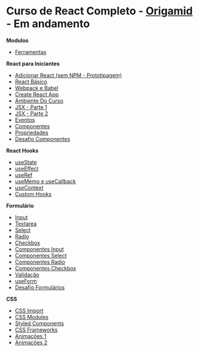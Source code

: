 # Curso de React Completo - [Origamid](https://www.origamid.com/curso/react-completo/) - Em andamento

**Modulos**

- [Ferramentas](https://github.com/MatheusGomesWeb/Cursos/tree/master/Programacao/JavaScript/Origamimd/ReactCompleto/Ferramentas)

**React para Iniciantes**
- [Adicionar React (sem NPM - Prototipagem)](https://github.com/MatheusGomesWeb/Cursos/tree/master/Programacao/JavaScript/Origamimd/ReactCompleto/React-para-Iniciantes/adicionar-react)
- [React Básico](https://github.com/MatheusGomesWeb/Cursos/tree/master/Programacao/JavaScript/Origamimd/ReactCompleto/React-para-Iniciantes/react-basico)
- [Webpack e Babel](https://github.com/MatheusGomesWeb/Cursos/tree/master/Programacao/JavaScript/Origamimd/ReactCompleto/React-para-Iniciantes/Webpack-e-Babel)
- [Create React App](https://github.com/MatheusGomesWeb/Cursos/tree/master/Programacao/JavaScript/Origamimd/ReactCompleto/React-para-Iniciantes/Create-React-App)
- [Ambiente Do Curso](https://github.com/MatheusGomesWeb/Cursos/tree/master/Programacao/JavaScript/Origamimd/ReactCompleto/React-para-Iniciantes/Ambiente-do-Curso)
- [JSX - Parte 1](https://github.com/MatheusGomesWeb/Cursos/tree/master/Programacao/JavaScript/Origamimd/ReactCompleto/React-para-Iniciantes/JSX-Parte-1)
- [JSX - Parte 2](https://github.com/MatheusGomesWeb/Cursos/tree/master/Programacao/JavaScript/Origamimd/ReactCompleto/React-para-Iniciantes/JSX-Parte-2)
- [Eventos](https://github.com/MatheusGomesWeb/Cursos/tree/master/Programacao/JavaScript/Origamimd/ReactCompleto/React-para-Iniciantes/Eventos)
- [Componentes](https://github.com/MatheusGomesWeb/Cursos/tree/master/Programacao/JavaScript/Origamimd/ReactCompleto/React-para-Iniciantes/Componentes)
- [Propriedades](https://github.com/MatheusGomesWeb/Cursos/tree/master/Programacao/JavaScript/Origamimd/ReactCompleto/React-para-Iniciantes/Propriedades)
- [Desafio Componentes](https://github.com/MatheusGomesWeb/Cursos/tree/master/Programacao/JavaScript/Origamimd/ReactCompleto/React-para-Iniciantes/Desafio-Componentes)

**React Hooks**

- [useState](https://github.com/MatheusGomesWeb/Cursos/tree/master/Programacao/JavaScript/Origamimd/ReactCompleto/React-Hooks/useState)
- [useEffect](https://github.com/MatheusGomesWeb/Cursos/tree/master/Programacao/JavaScript/Origamimd/ReactCompleto/React-Hooks/useEffect)
- [useRef](https://github.com/MatheusGomesWeb/Cursos/tree/master/Programacao/JavaScript/Origamimd/ReactCompleto/React-Hooks/useRef)
- [useMemo e useCallback](https://github.com/MatheusGomesWeb/Cursos/tree/master/Programacao/JavaScript/Origamimd/ReactCompleto/React-Hooks/useMemo-e-useCallback)
- [useContext](https://github.com/MatheusGomesWeb/Cursos/tree/master/Programacao/JavaScript/Origamimd/ReactCompleto/React-Hooks/useContext)
- [Custom Hooks](https://github.com/MatheusGomesWeb/Cursos/tree/master/Programacao/JavaScript/Origamimd/ReactCompleto/React-Hooks/customHooks)

**Formulário**

- [Input](https://github.com/MatheusGomesWeb/Cursos/tree/master/Programacao/JavaScript/Origamimd/ReactCompleto/Formularios/input)
- [Textarea](https://github.com/MatheusGomesWeb/Cursos/tree/master/Programacao/JavaScript/Origamimd/ReactCompleto/Formularios/textarea)
- [Select](https://github.com/MatheusGomesWeb/Cursos/tree/master/Programacao/JavaScript/Origamimd/ReactCompleto/Formularios/select)
- [Radio](https://github.com/MatheusGomesWeb/Cursos/tree/master/Programacao/JavaScript/Origamimd/ReactCompleto/Formularios/radio)
- [Checkbox](https://github.com/MatheusGomesWeb/Cursos/tree/master/Programacao/JavaScript/Origamimd/ReactCompleto/Formularios/checkbox)
- [Componentes Input](https://github.com/MatheusGomesWeb/Cursos/tree/master/Programacao/JavaScript/Origamimd/ReactCompleto/Formularios/componentesInput)
- [Componentes Select](https://github.com/MatheusGomesWeb/Cursos/tree/master/Programacao/JavaScript/Origamimd/ReactCompleto/Formularios/componentesSelect)
- [Componentes Radio](https://github.com/MatheusGomesWeb/Cursos/tree/master/Programacao/JavaScript/Origamimd/ReactCompleto/Formularios/componentesRadio)
- [Componentes Checkbox](https://github.com/MatheusGomesWeb/Cursos/tree/master/Programacao/JavaScript/Origamimd/ReactCompleto/Formularios/componentesCheckbox)
- [Validação](https://github.com/MatheusGomesWeb/Cursos/tree/master/Programacao/JavaScript/Origamimd/ReactCompleto/Formularios/validacao)
- [useForm](https://github.com/MatheusGomesWeb/Cursos/tree/master/Programacao/JavaScript/Origamimd/ReactCompleto/Formularios/useForm)
- [Desafio Formulários](https://github.com/MatheusGomesWeb/Cursos/tree/master/Programacao/JavaScript/Origamimd/ReactCompleto/Formularios/desafioformularios)

**CSS**

- [CSS Import](https://github.com/MatheusGomesWeb/Cursos/tree/master/Programacao/JavaScript/Origamimd/ReactCompleto/CSS/cssImport)
- [CSS Modules](https://github.com/MatheusGomesWeb/Cursos/tree/master/Programacao/JavaScript/Origamimd/ReactCompleto/CSS/cssModules)
- [Styled Components](https://github.com/MatheusGomesWeb/Cursos/tree/master/Programacao/JavaScript/Origamimd/ReactCompleto/CSS/styledComponents)
- [CSS Frameworks](https://github.com/MatheusGomesWeb/Cursos/tree/master/Programacao/JavaScript/Origamimd/ReactCompleto/CSS/cssFrameworks)
- [Animações 1](https://github.com/MatheusGomesWeb/Cursos/tree/master/Programacao/JavaScript/Origamimd/ReactCompleto/CSS/animacoes/animacao1)
- [Animações 2](https://github.com/MatheusGomesWeb/Cursos/tree/master/Programacao/JavaScript/Origamimd/ReactCompleto/CSS/animacoes/animacao2)
